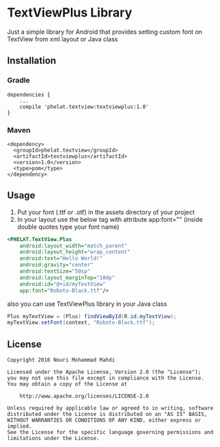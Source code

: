 # TextViewPlus Library

Just a simple library for Android that provides setting custom font on TextView from xml layout or Java class

## Installation
### Gradle
```
dependencies {
    ...
    compile 'phelat.textview:textviewplus:1.0'
}
```
### Maven
```
<dependency>
  <groupId>phelat.textview</groupId>
  <artifactId>textviewplus</artifactId>
  <version>1.0</version>
  <type>pom</type>
</dependency>
```

## Usage
1.  Put your font (.ttf or .otf) in the assets directory of your project
2.  In your layout use the below tag with attribute app:font="" (inside double quotes type your font name)
```xml
<PHELAT.TextView.Plus
    android:layout_width="match_parent"
    android:layout_height="wrap_content"
    android:text="Hello World!"
    android:gravity="center"
    android:textSize="50sp"
    android:layout_marginTop="10dp"
    android:id="@+id/myTextView"
    app:font="Roboto-Black.ttf"/>
```
also you can use TextViewPlus library in your Java class
```java
Plus myTextView = (Plus) findViewById(R.id.myTextView);
myTextView.setFont(context, "Roboto-Black.ttf");
```

## License
```
Copyright 2016 Nouri Mohammad Mahdi

Licensed under the Apache License, Version 2.0 (the "License");
you may not use this file except in compliance with the License.
You may obtain a copy of the License at

    http://www.apache.org/licenses/LICENSE-2.0
    
Unless required by applicable law or agreed to in writing, software
distributed under the License is distributed on an "AS IS" BASIS,
WITHOUT WARRANTIES OR CONDITIONS OF ANY KIND, either express or implied.
See the License for the specific language governing permissions and
limitations under the License.
```
